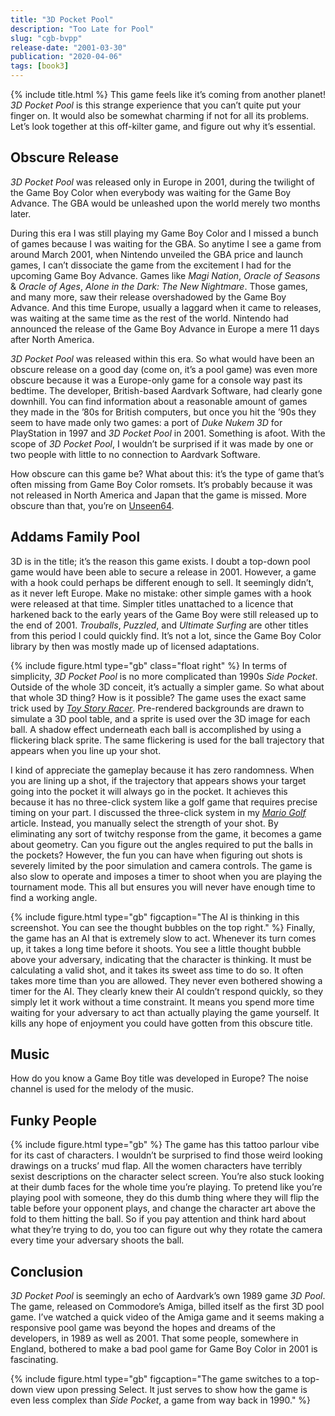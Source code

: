 ```yaml
---
title: "3D Pocket Pool"
description: "Too Late for Pool"
slug: "cgb-bvpp"
release-date: "2001-03-30"
publication: "2020-04-06"
tags: [book3]
---
```

{% include title.html %}
This game feels like it’s coming from another planet! *3D Pocket Pool* is this strange experience that you can’t quite put your finger on. It would also be somewhat charming if not for all its problems. Let’s look together at this off-kilter game, and figure out why it’s essential.

## Obscure Release

*3D Pocket Pool* was released only in Europe in 2001, during the twilight of the Game Boy Color when everybody was waiting for the Game Boy Advance. The GBA would be unleashed upon the world merely two months later.

During this era I was still playing my Game Boy Color and I missed a bunch of games because I was waiting for the GBA. So anytime I see a game from around March 2001, when Nintendo unveiled the GBA price and launch games, I can’t dissociate the game from the excitement I had for the upcoming Game Boy Advance. Games like *Magi Nation*, *Oracle of Seasons* & *Oracle of Ages*, *Alone in the Dark: The New Nightmare*. Those games, and many more, saw their release overshadowed by the Game Boy Advance. And this time Europe, usually a laggard when it came to releases, was waiting at the same time as the rest of the world. Nintendo had announced the release of the Game Boy Advance in Europe a mere 11 days after North America.

*3D Pocket Pool* was released within this era. So what would have been an obscure release on a good day (come on, it’s a pool game) was even more obscure because it was a Europe-only game for a console way past its bedtime. The developer, British-based Aardvark Software, had clearly gone downhill. You can find information about a reasonable amount of games they made in the ’80s for British computers, but once you hit the ’90s they seem to have made only two games: a port of *Duke Nukem 3D* for PlayStation in 1997 and *3D Pocket Pool* in 2001. Something is afoot. With the scope of *3D Pocket Pool*, I wouldn’t be surprised if it was made by one or two people with little to no connection to Aardvark Software.

How obscure can this game be? What about this: it’s the type of game that’s often missing from Game Boy Color romsets. It’s probably because it was not released in North America and Japan that the game is missed. More obscure than that, you’re on [Unseen64](https://www.unseen64.net).

## Addams Family Pool

3D is in the title; it’s the reason this game exists. I doubt a top-down pool game would have been able to secure a release in 2001. However, a game with a hook could perhaps be different enough to sell. It seemingly didn’t, as it never left Europe. Make no mistake: other simple games with a hook were released at that time. Simpler titles unattached to a licence that harkened back to the early years of the Game Boy were still released up to the end of 2001. *Trouballs*, *Puzzled*, and *Ultimate Surfing* are other titles from this period I could quickly find. It’s not a lot, since the Game Boy Color library by then was mostly made up of licensed adaptations.

{% include figure.html type="gb" class="float right" %}
In terms of simplicity, *3D Pocket Pool* is no more complicated than 1990s *Side Pocket*. Outside of the whole 3D conceit, it’s actually a simpler game. So what about that whole 3D thing? How is it possible? The game uses the exact same trick used by [*Toy Story Racer*](/articles/cgb-bt5e). Pre-rendered backgrounds are drawn to simulate a 3D pool table, and a sprite is used over the 3D image for each ball. A shadow effect underneath each ball is accomplished by using a flickering black sprite. The same flickering is used for the ball trajectory that appears when you line up your shot.

I kind of appreciate the gameplay because it has zero randomness. When you are lining up a shot, if the trajectory that appears shows your target going into the pocket it will always go in the pocket. It achieves this because it has no three-click system like a golf game that requires precise timing on your part. I discussed the three-click system in my [*Mario Golf*](/articles/cgb-awxe) article. Instead, you manually select the strength of your shot. By eliminating any sort of twitchy response from the game, it becomes a game about geometry. Can you figure out the angles required to put the balls in the pockets? However, the fun you can have when figuring out shots is severely limited by the poor simulation and camera controls. The game is also slow to operate and imposes a timer to shoot when you are playing the tournament mode. This all but ensures you will never have enough time to find a working angle.

{% include figure.html type="gb" figcaption="The AI is thinking in this screenshot. You can see the thought bubbles on the top right." %}
Finally, the game has an AI that is extremely slow to act. Whenever its turn comes up, it takes a long time before it shoots. You see a little thought bubble above your adversary, indicating that the character is thinking. It must be calculating a valid shot, and it takes its sweet ass time to do so. It often takes more time than you are allowed. They never even bothered showing a timer for the AI. They clearly knew their AI couldn’t respond quickly, so they simply let it work without a time constraint. It means you spend more time waiting for your adversary to act than actually playing the game yourself. It kills any hope of enjoyment you could have gotten from this obscure title.

## Music

How do you know a Game Boy title was developed in Europe? The noise channel is used for the melody of the music.

## Funky People

{% include figure.html type="gb" %}
The game has this tattoo parlour vibe for its cast of characters. I wouldn’t be surprised to find those weird looking drawings on a trucks’ mud flap. All the women characters have terribly sexist descriptions on the character select screen. You’re also stuck looking at their dumb faces for the whole time you’re playing. To pretend like you’re playing pool with someone, they do this dumb thing where they will flip the table before your opponent plays, and change the character art above the fold to them hitting the ball. So if you pay attention and think hard about what they’re trying to do, you too can figure out why they rotate the camera every time your adversary shoots the ball.

## Conclusion

*3D Pocket Pool* is seemingly an echo of Aardvark’s own 1989 game *3D Pool*. The game, released on Commodore’s Amiga, billed itself as the first 3D pool game. I’ve watched a quick video of the Amiga game and it seems making a responsive pool game was beyond the hopes and dreams of the developers, in 1989 as well as 2001. That some people, somewhere in England, bothered to make a bad pool game for Game Boy Color in 2001 is fascinating.

{% include figure.html type="gb" figcaption="The game switches to a top-down view upon pressing Select. It just serves to show how the game is even less complex than *Side Pocket*, a game from way back in 1990." %}